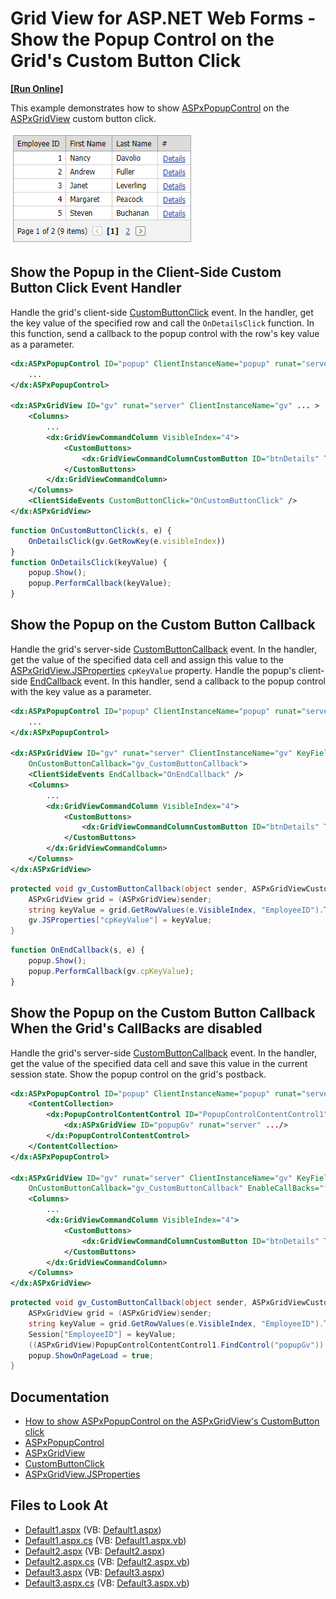 # Grid View for ASP.NET Web Forms - Show the Popup Control on the Grid's Custom Button Click

<!-- run online -->
**[[Run Online]](https://codecentral.devexpress.com/e4424/)**
<!-- run online end -->

This example demonstrates how to show [ASPxPopupControl](https://docs.devexpress.com/AspNet/DevExpress.Web.ASPxPopupControl) on the [ASPxGridView](https://docs.devexpress.com/AspNet/DevExpress.Web.ASPxGridView) custom button click.

![ASPxGridView - ShowPopup](images/ShowPopup.png)

## Show the Popup in the Client-Side Custom Button Click Event Handler

Handle the grid's client-side [CustomButtonClick](https://docs.devexpress.com/AspNet/js-ASPxClientGridView.CustomButtonClick) event. In the handler, get the key value of the specified row and call the `OnDetailsClick` function. In this function, send a callback to the popup control with the row's key value as a parameter.

```xml
<dx:ASPxPopupControl ID="popup" ClientInstanceName="popup" runat="server" ... >
    ...
</dx:ASPxPopupControl>

<dx:ASPxGridView ID="gv" runat="server" ClientInstanceName="gv" ... >
    <Columns>
        ...
        <dx:GridViewCommandColumn VisibleIndex="4">
            <CustomButtons>
                <dx:GridViewCommandColumnCustomButton ID="btnDetails" Text="Details" />
            </CustomButtons>
        </dx:GridViewCommandColumn>
    </Columns>
    <ClientSideEvents CustomButtonClick="OnCustomButtonClick" />
</dx:ASPxGridView>
```

```js
function OnCustomButtonClick(s, e) {
    OnDetailsClick(gv.GetRowKey(e.visibleIndex))
}
function OnDetailsClick(keyValue) {
    popup.Show();
    popup.PerformCallback(keyValue);
}
```

## Show the Popup on the Custom Button Callback

Handle the grid's server-side [CustomButtonCallback](https://docs.devexpress.com/AspNet/DevExpress.Web.ASPxGridView.CustomButtonCallback) event. In the handler, get the value of the specified data cell and assign this value to the [ASPxGridView.JSProperties](https://docs.devexpress.com/AspNet/DevExpress.Web.ASPxGridBase.JSProperties) `cpKeyValue` property. Handle the popup's client-side [EndCallback](https://docs.devexpress.com/AspNet/js-ASPxClientPopupControlBase.EndCallback) event. In this handler, send a callback to the popup control with the key value as a parameter.

```xml
<dx:ASPxPopupControl ID="popup" ClientInstanceName="popup" runat="server" ...>
    ...
</dx:ASPxPopupControl>

<dx:ASPxGridView ID="gv" runat="server" ClientInstanceName="gv" KeyFieldName="EmployeeID"
    OnCustomButtonCallback="gv_CustomButtonCallback">
    <ClientSideEvents EndCallback="OnEndCallback" />
    <Columns>
        ...
        <dx:GridViewCommandColumn VisibleIndex="4">
            <CustomButtons>
                <dx:GridViewCommandColumnCustomButton ID="btnDetails" Text="Details" />
            </CustomButtons>
        </dx:GridViewCommandColumn>
    </Columns>
</dx:ASPxGridView>
```

```c#
protected void gv_CustomButtonCallback(object sender, ASPxGridViewCustomButtonCallbackEventArgs e) {
    ASPxGridView grid = (ASPxGridView)sender;
    string keyValue = grid.GetRowValues(e.VisibleIndex, "EmployeeID").ToString();
    gv.JSProperties["cpKeyValue"] = keyValue;
}
```

```js
function OnEndCallback(s, e) {
    popup.Show();
    popup.PerformCallback(gv.cpKeyValue);
}
```

## Show the Popup on the Custom Button Callback When the Grid's CallBacks are disabled

Handle the grid's server-side [CustomButtonCallback](https://docs.devexpress.com/AspNet/DevExpress.Web.ASPxGridView.CustomButtonCallback) event. In the handler, get the value of the specified data cell and save this value in the current session state. Show the popup control on the grid's postback.

```xml
<dx:ASPxPopupControl ID="popup" ClientInstanceName="popup" runat="server" ...>
    <ContentCollection>
        <dx:PopupControlContentControl ID="PopupControlContentControl1" runat="server">
            <dx:ASPxGridView ID="popupGv" runat="server" .../>
        </dx:PopupControlContentControl>
    </ContentCollection>
</dx:ASPxPopupControl>

<dx:ASPxGridView ID="gv" runat="server" ClientInstanceName="gv" KeyFieldName="EmployeeID"
    OnCustomButtonCallback="gv_CustomButtonCallback" EnableCallBacks="false">
    <Columns>
        ...
        <dx:GridViewCommandColumn VisibleIndex="4">
            <CustomButtons>
                <dx:GridViewCommandColumnCustomButton ID="btnDetails" Text="Details" />
            </CustomButtons>
        </dx:GridViewCommandColumn>
    </Columns>
</dx:ASPxGridView>
```

```c#
protected void gv_CustomButtonCallback(object sender, ASPxGridViewCustomButtonCallbackEventArgs e) {
    ASPxGridView grid = (ASPxGridView)sender;
    string keyValue = grid.GetRowValues(e.VisibleIndex, "EmployeeID").ToString();
    Session["EmployeeID"] = keyValue;
    ((ASPxGridView)PopupControlContentControl1.FindControl("popupGv")).DataBind();
    popup.ShowOnPageLoad = true;
}
```

## Documentation

- [How to show ASPxPopupControl on the ASPxGridView's CustomButton click](https://supportcenter.devexpress.com/ticket/details/ka18671/how-to-show-aspxpopupcontrol-on-the-aspxgridview-s-custombutton-click)
- [ASPxPopupControl](https://docs.devexpress.com/AspNet/DevExpress.Web.ASPxPopupControl)
- [ASPxGridView](https://docs.devexpress.com/AspNet/DevExpress.Web.ASPxGridView)
- [CustomButtonClick](https://docs.devexpress.com/AspNet/js-ASPxClientGridView.CustomButtonClick)
- [ASPxGridView.JSProperties](https://docs.devexpress.com/AspNet/DevExpress.Web.ASPxGridBase.JSProperties)

## Files to Look At

* [Default1.aspx](./CS/Default1.aspx) (VB: [Default1.aspx](./VB/Default1.aspx))
* [Default1.aspx.cs](./CS/Default1.aspx.cs) (VB: [Default1.aspx.vb](./VB/Default1.aspx.vb))
* [Default2.aspx](./CS/Default2.aspx) (VB: [Default2.aspx](./VB/Default2.aspx))
* [Default2.aspx.cs](./CS/Default2.aspx.cs) (VB: [Default2.aspx.vb](./VB/Default2.aspx.vb))
* [Default3.aspx](./CS/Default3.aspx) (VB: [Default3.aspx](./VB/Default3.aspx))
* [Default3.aspx.cs](./CS/Default3.aspx.cs) (VB: [Default3.aspx.vb](./VB/Default3.aspx.vb))
